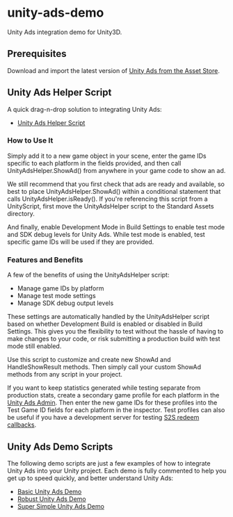 unity-ads-demo
==============

Unity Ads integration demo for Unity3D.

## Prerequisites

Download and import the latest version of [Unity Ads from the Asset Store](https://www.assetstore.unity3d.com/en/#!/content/21027).

## Unity Ads Helper Script

A quick drag-n-drop solution to integrating Unity Ads:
* [Unity Ads Helper Script](https://gist.github.com/wcoastsands/9c1682579412efd49e32) 

### How to Use It

Simply add it to a new game object in your scene, enter the game IDs specific to each platform in the fields provided, and then call UnityAdsHelper.ShowAd() from anywhere in your game code to show an ad.

We still recommend that you first check that ads are ready and available, so best to place UnityAdsHelper.ShowAd() within a conditional statement that calls UnityAdsHelper.isReady(). If you're referencing this script from a UnityScript, first move the UnityAdsHelper script to the Standard Assets directory.

And finally, enable Development Mode in Build Settings to enable test mode and SDK debug levels for Unity Ads. While test mode is enabled, test specific game IDs will be used if they are provided.

### Features and Benefits

A few of the benefits of using the UnityAdsHelper script:
* Manage game IDs by platform 
* Manage test mode settings
* Manage SDK debug output levels

These settings are automatically handled by the UnityAdsHelper script based on whether Development Build is enabled or disabled in Build Settings. This gives you the flexibility to test without the hassle of having to make changes to your code, or risk submitting a production build with test mode still enabled. 

Use this script to customize and create new ShowAd and HandleShowResult methods. Then simply call your custom ShowAd methods from any script in your project.

If you want to keep statistics generated while testing separate from production stats, create a secondary game profile for each platform in the [Unity Ads Admin](http://unityads.unity3d.com/admin/). Then enter the new game IDs for these profiles into the Test Game ID fields for each platform in the inspector. Test profiles can also be useful if you have a development server for testing [S2S redeem callbacks](https://github.com/Applifier/unity-ads/wiki/Server-to-server-Redeem-Callbacks).

## Unity Ads Demo Scripts

The following demo scripts are just a few examples of how to integrate Unity Ads into your Unity project. Each demo is fully commented to help you get up to speed quickly, and better understand Unity Ads:
* [Basic Unity Ads Demo](https://gist.github.com/wcoastsands/3d003528a76f94fa2ede)
* [Robust Unity Ads Demo](https://gist.github.com/wcoastsands/ddca26812e5e31bc81e3)
* [Super Simple Unity Ads Demo](https://gist.github.com/wcoastsands/b2b8b018a0ffe07e3aee)
